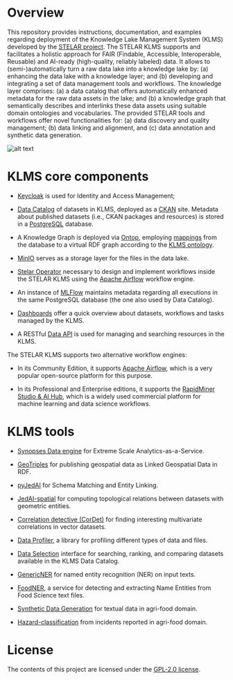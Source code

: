 # Overview
This repository provides instructions, documentation, and examples regarding deployment of the Knowledge Lake Management System (KLMS) developed by the [STELAR project](https://stelar-project.eu/). The STELAR KLMS supports and facilitates a holistic approach for FAIR (Findable, Accessible, Interoperable, Reusable) and AI-ready (high-quality, reliably labeled) data. It allows to (semi-)automatically turn a raw data lake into a knowledge lake by: (a) enhancing the data lake with a knowledge layer; and (b) developing and integrating a set of data management tools and workflows. 
The knowledge layer comprises: (a) a data catalog that offers automatically enhanced metadata for the raw data assets in the lake; and (b) a knowledge graph that semantically describes and interlinks these data assets using suitable domain ontologies and vocabularies. The provided STELAR tools and workflows offer novel functionalities for: (a) data discovery and quality management; (b) data linking and alignment, and (c) data annotation and synthetic data generation.

![alt text](https://github.com/stelar-eu/klms-deploy/blob/main/misc/stelar_architecture.png?raw=true)

# KLMS core components

* [Keycloak](https://www.keycloak.org/) is used for Identity and Access Management;

* [Data Catalog](https://github.com/stelar-eu/klms-core-components-setup/tree/main/data-catalog) of datasets in KLMS, deployed as a [CKAN](https://ckan.org/) site. Metadata about published datasets (i.e., CKAN packages and resources) is stored in a [PostgreSQL](https://www.postgresql.org/) database.	

* A Knowledge Graph is deployed via [Ontop](https://ontop-vkg.org/), employing [mappings](https://github.com/stelar-eu/klms-ontology/tree/main/mappings) from the database to a virtual RDF graph according to the [KLMS ontology](https://github.com/stelar-eu/klms-ontology).

* [MinIO](https://min.io/) serves as a storage layer for the files in the data lake.

* [Stelar Operator](https://github.com/stelar-eu/stelar-operator-airflow) necessary to design and implement workflows inside the STELAR KLMS using the [Apache Airflow](https://airflow.apache.org/) workflow engine. 

* An instance of [MLFlow](https://mlflow.org/) maintains metadata regarding all executions in the same PostgreSQL database (the one also used by Data Catalog).

* [Dashboards](https://github.com/stelar-eu/klms-core-components-setup/tree/main/dashboard) offer a quick overview about datasets, workflows and tasks managed by the KLMS.

* A RESTful [Data API](https://github.com/stelar-eu/data-api) is used for managing and searching resources in the KLMS. 

The STELAR KLMS supports two alternative workflow engines: 

* In its Community Edition, it supports [Apache Airflow](https://airflow.apache.org/), which is a very popular open-source platform for this purpose. 

* In its Professional and Enterprise editions, it supports the [RapidMiner Studio & AI Hub](https://rapidminer.com/), which is a widely used commercial platform for machine learning and data science workflows.


# KLMS tools 

* [Synopses Data engine](https://sdeaas.github.io/) for Extreme Scale Analytics-as-a-Service.

* [GeoTriples](https://github.com/AI-team-UoA/GeoTriples) for publishing geospatial data as Linked Geospatial Data in RDF.

* [pyJedAI](https://github.com/stelar-eu/Schema-Matching-and-Entity-Linking) for Schema Matching and Entity Linking.

* [JedAI-spatial](https://github.com/AI-team-UoA/JedAI-spatial) for computing topological relations between datasets with geometric entities.

* [Correlation detective (CorDet)](https://github.com/CorrelationDetective/library) for finding interesting multivariate correlations in vector datasets.

* [Data Profiler](https://github.com/stelar-eu/data-profiler), a library for profiling different types of data and files.

* [Data Selection](https://github.com/stelar-eu/data-selection) interface for searching, ranking, and comparing datasets available in the KLMS Data Catalog.

* [GenericNER](https://github.com/stelar-eu/GenericNER) for named entity recognition (NER) on input texts.

* [FoodNER](https://github.com/stelar-eu/FoodNER), a service for detecting and extracting Name Entities from Food Science text files.

* [Synthetic Data Generation](https://github.com/stelar-eu/Synthetic-Data-Generation) for textual data in agri-food domain.

* [Hazard-classification](https://github.com/stelar-eu/Hazard-classification) from incidents reported in agri-food domain.

# License

The contents of this project are licensed under the [GPL-2.0 license](https://github.com/stelar-eu/klms-deploy/blob/main/LICENSE).